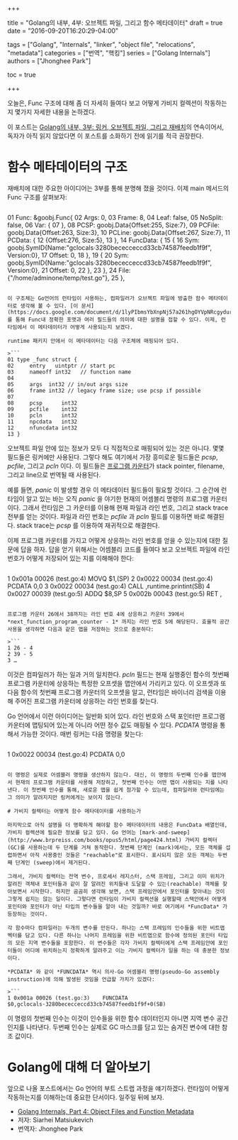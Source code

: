 +++

title = "Golang의 내부, 4부: 오브젝트 파일, 그리고 함수 메타데이터"
draft = true
date = "2016-09-20T16:20:29-04:00"

tags = ["Golang", "Internals", "linker", "object file", "relocations", "metadata"]
categories = ["번역", "핵킹"]
series = ["Golang  Internals"]
authors = ["Jhonghee Park"]

toc = true

+++

오늘은, Func 구조에 대해 좀 더 자세히 들여다 보고 어떻게 가비지 컬렉션이 작동하는지 몇가지 자세한 내용을 논하겠다.

이 포스트는 [Golang의 내부, 3부: 링커, 오브젝트 파일, 그리고 재배치](/post/golang-internals/part3/)의 연속이어서, 독자가 아직 읽지 않았다면 이 포스트를 소화하기 전에 읽기를 적극 권장한다.

# 함수 메타데이터의 구조

재배치에 대한 주요한 아이디어는 3부를 통해 분명해 졌을 것이다. 이제 main 메서드의 Func 구조를 살펴보자:

>```
01 Func: &goobj.Func{
02     Args:    0,
03     Frame:   8,
04     Leaf:    false,
05     NoSplit: false,
06     Var:     {
07     },
08     PCSP:   goobj.Data{Offset:255, Size:7},
09     PCFile: goobj.Data{Offset:263, Size:3},
10     PCLine: goobj.Data{Offset:267, Size:7},
11     PCData: {
12         {Offset:276, Size:5},
13     },
14     FuncData: {
15         {
16             Sym:    goobj.SymID{Name:"gclocals·3280bececceccd33cb74587feedb1f9f", Version:0},
17          Offset: 0,
18     },
19     {
20          Sym:    goobj.SymID{Name:"gclocals·3280bececceccd33cb74587feedb1f9f", Version:0},
21                Offset: 0,
22            },
23        },
24        File: {"/home/adminone/temp/test.go"},
25    },
```

이 구조체는 Go언어의 런타임이 사용하는, 컴파일러가 오브젝트 파일에 방출한 함수 메타데이터로 생각해 볼 수 있다. [이 문서](https://docs.google.com/document/d/1lyPIbmsYbXnpNj57a261hgOYVpNRcgydurVQIyZOz_o/pub)를 통해 Func내 정확한 포맷과 여러 필드들의 의미에 대한 설명을 접할 수 있다. 이제, 런타임에서 이 메타데이터가 어떻게 사용되는지 보겠다.

runtime 패키지 안에서 이 메타데이터는 다음 구조체에 매핑되어 있다.

>```
01 type _func struct {
02     entry   uintptr // start pc
03     nameoff int32   // function name
04
05     args  int32 // in/out args size
06     frame int32 // legacy frame size; use pcsp if possible
07
08     pcsp      int32
09     pcfile    int32
10     pcln      int32
11     npcdata   int32
12     nfuncdata int32
13 }
```

오브젝트 파일 안에 있는 정보가 모두 다 직접적으로 매핑되어 있는 것은 아니다. 몇몇 필드들은 링커에만 사용된다. 그렇다 해도 여기에서 가장 흥미로운 필드들은 *pcsp*, *pcfile*, 그리고 *pcln* 이다. 이 필드들은 [프로그램 카운터](http://en.wikipedia.org/wiki/Program_counter)가 stack pointer, filename, 그리고 line으로 번역될 때 사용된다.

예를 들면, *panic* 이 발생할 경우 이 메타데이터 필드들이 필요할 것이다. 그 순간에 런타임이 알고 있는 바는 오직 *panic* 을 야기한 현재의 어셈블리 명령의 프로그램 카운터이다. 그래서 런타임은 그 카운터를 이용해 현재 파일과 라인 번호, 그리고 stack trace 전부를 얻는 것이다. 파일과 라인 번호는 *pcfile* 과 *pcln* 필드를 이용하면 바로 해결된다. stack trace는 *pcsp* 를 이용하여 재귀적으로 해결한다.

이제 프로그램 카운터를 가지고 어떻게 상응하는 라인 번호를 얻을 수 있는지에 대한 질문에 답을 하자. 답을 얻기 위해서는 어셈블리 코드를 들여다 보고 오브젝트 파일에 라인 번호가 어떻게 저장되어 있는 지를 이해해야 한다:

>```
1 0x001a 00026 (test.go:4)    MOVQ    $1,(SP)
2     0x0022 00034 (test.go:4)    PCDATA  $0,$0
3     0x0022 00034 (test.go:4)    CALL    ,runtime.printint(SB)
4     0x0027 00039 (test.go:5)    ADDQ    $8,SP
5     0x002b 00043 (test.go:5)    RET ,
```

프로그램 카운터 26에서 38까지는 라인 번호 4에 상응하고 카운터 39에서 *next_function_program_counter - 1* 까지는 라인 번호 5에 해당된다. 효율적 공간사용을 생각하면 다음과 같은 맵을 저장하는 것으로 충분하다:

>```
1 26 - 4
2 39 - 5
3 …
```

이것은 컴파일러가 하는 일과 거의 일치한다. *pcln* 필드는 현재 실행중인 함수의 첫번째 프로그램 카운터에 상응하는 특정한 오프셋을 맵안에서 가리키고 있다. 이 오프셋과 또 다음 함수의 첫번째 프로그램 카운터의 오프셋을 알고, 런타임은 바이너리 검색을 이용해 주어진 프로그램 카운터에 상응하는 라인 번호를 찾는다.

Go 언어에서 이런 아이디어는 일반화 되어 있다. 라인 번호와 스택 포인터만 프로그램 카운터에 맵팅되어 있는게 아니라 어떤 정수 값도 매핑될 수 있다. *PCDATA* 명령을 통해서 가능한 것이다. 매번 링커는 다음 명령을 찾는다:

>```
1 0x0022 00034 (test.go:4)    PCDATA  $0,$0
```

이 명령은 실제로 어셈블러 명령을 생산하지 않는다. 대신, 이 명령의 두번째 인수를 맵안에서 현재의 프로그램 카운터를 사용해 저장하고, 첫번째 인수는 어떤 맵이 사용되는 지를 나타낸다. 이 첫번째 인수를 통해, 새로운 맵을 쉽게 첨가할 수 있는데, 컴파일러와 런타임에는 그 의미가 알려지지만 링커에게는 보이지 않는다.

# 가비지 컬렉터는 어떻게 함수 메타데이터를 사용하는가

마지막으로 아직 설명을 더 명확하게 해야할 함수 메타데이터의 내용은 FuncData 배열인데, 가비지 컬렉션에 필요한 정보를 담고 있다. Go 언어는 [mark-and-sweep](http://www.brpreiss.com/books/opus5/html/page424.html) 가비지 컬렉터 (GC)를 사용하는데 두 단계를 거쳐 동작한다. 첫번째 단계인 (mark)에서는, 모든 객체를 섭렵하면서 아직 사용중인 것들은 "reachable"로 표시한다. 표시되지 않은 모든 객체는 두번째 단계인 (sweep)에서 제거된다.

그래서, 가비지 컬렉터는 전역 변수, 프로세서 레지스터, 스택 프레임, 그리고 이미 위치가 알려진 객체내 포인터들과 같이 잘 알려진 위치들내 도달할 수 있는(reachable) 객체를 찾아보면서 시작한다. 하지만 곰곰히 생각해 보면, 스택 프레임안에서 포인터를 찾아내는 것이 그렇게 쉽지는 않는 일이다. 그렇다면 런타임이 가비지 컬렉션을 실행할때 스택안에서 어떻게 포인터와 포인터가 아닌 타입의 변수들을 알아 내는 것일까? 바로 여기에서 *FuncData* 가 등장하는 것이다.

각 함수마다 컴파일러는 두개의 변수를 만든다. 하나는 스택 프레임의 인수들을 위한 비트맵 벡터를 담고 있다. 다른 하나는 나머지 프레임을 위한 비트맵으로 함수에 정의된 포인터 타입의 모든 지역 변수들을 포함한다. 이 변수들은 각자 가비지 컬렉터에게 스택 프레임안에 포인터들이 어디에 위치하는지 정확하게 알려주고 이는 가비지 컬렉터가 일을 하는 데 충분한 정보이다.

*PCDATA* 와 같이 *FUNCDATA* 역시 의사-Go 어셈블리 명령(pseudo-Go assembly instruction)에 의해 발생된 것임을 언급할 가치가 있겠다:

>```
1 0x001a 00026 (test.go:3)    FUNCDATA    $0,gclocals·3280bececceccd33cb74587feedb1f9f+0(SB)
```

이 명령의 첫번째 인수는 이것이 인수들을 위한 함수 데이터인지 아니면 지역 변수 공간인지를 나타낸다. 두번째 인수는 실제로 GC 마스크를 담고 있는 숨겨진 변수에 대한 참조 값이다.

# Golang에 대해 더 알아보기

앞으로 나올 포스트에서는 Go 언어의 부트 스트랩 과정을 얘기하겠다. 런타임이 어떻게 작동하는지를 이해하는데 중요한 단서이다. 일주일 뒤에 보자.

* [Golang Internals, Part 4: Object Files and Function Metadata](http://blog.altoros.com/golang-part-4-object-files-and-function-metadata.html)
* 저자: Siarhei Matsiukevich
* 번역자: Jhonghee Park
